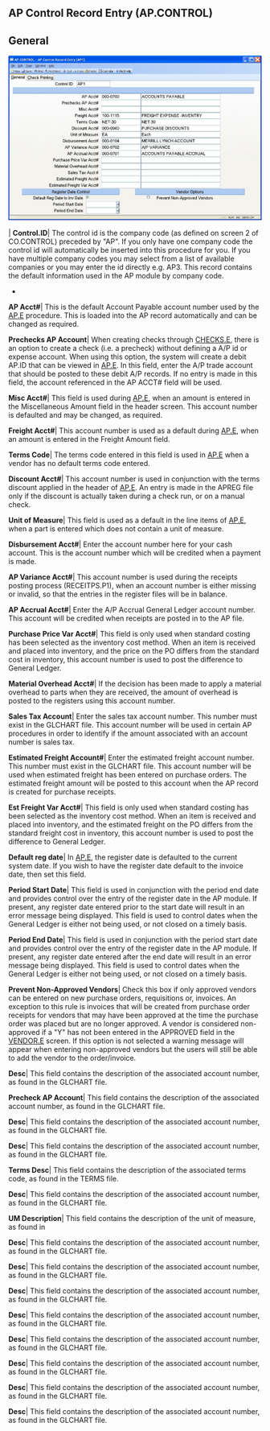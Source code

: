 ## AP Control Record Entry (AP.CONTROL)
<PageHeader />

## General

![](./AP-CONTROL-1.jpg)

| **Control.ID**|  The control id is the company code (as defined on screen 2
of CO.CONTROL) preceded by "AP". If you only have one company code the control
id will automatically be inserted into this procedure for you. If you have
multiple company codes you may select from a list of available companies or
you may enter the id directly e.g. AP3. This record contains the default
information used in the AP module by company code.

-  
**AP Acct#**|  This is the default Account Payable account number used by the
[AP.E](../AP-E/README.md) procedure. This is loaded into the AP record automatically
and can be changed as required.

**Prechecks AP Account**|  When creating checks through
[CHECKS.E](../CHECKS-E/README.md), there is an option to create a check (i.e. a
precheck) without defining a A/P id or expense account. When using this
option, the system will create a debit AP.ID that can be viewed in
[AP.E](../AP-E/README.md). In this field, enter the A/P trade account that should be
posted to these debit A/P records. If no entry is made in this field, the
account referenced in the AP ACCT# field will be used.

**Misc Acct#**|  This field is used during [AP.E](../AP-E/README.md), when an amount is
entered in the Miscellaneous Amount field in the header screen. This account
number is defaulted and may be changed, as required.

**Freight Acct#**|  This account number is used as a default during
[AP.E](../AP-E/README.md), when an amount is entered in the Freight Amount field.

**Terms Code**|  The terms code entered in this field is used in
[AP.E](../AP-E/README.md) when a vendor has no default terms code entered.

**Discount Acct#**|  This account number is used in conjunction with the terms
discount applied in the header of [AP.E](../AP-E/README.md). An entry is made in the
APREG file only if the discount is actually taken during a check run, or on a
manual check.

**Unit of Measure**|  This field is used as a default in the line items of
[AP.E](../AP-E/README.md), when a part is entered which does not contain a unit of
measure.

**Disbursement Acct#**|  Enter the account number here for your cash account.
This is the account number which will be credited when a payment is made.

**AP Variance Acct#**|  This account number is used during the receipts
posting process (RECEITPS.P1), when an account number is either missing or
invalid, so that the entries in the register files will be in balance.

**AP Accrual Acct#**|  Enter the A/P Accrual General Ledger account number.
This account will be credited when receipts are posted in to the AP file.

**Purchase Price Var Acct#**|  This field is only used when standard costing
has been selected as the inventory cost method. When an item is received and
placed into inventory, and the price on the PO differs from the standard cost
in inventory, this account number is used to post the difference to General
Ledger.

**Material Overhead Acct#**|  If the decision has been made to apply a
material overhead to parts when they are received, the amount of overhead is
posted to the registers using this account number.

**Sales Tax Account**|  Enter the sales tax account number. This number must
exist in the GLCHART file. This account number will be used in certain AP
procedures in order to identify if the amount associated with an account
number is sales tax.

**Estimated Freight Account#**|  Enter the estimated freight account number.
This number must exist in the GLCHART file. This account number will be used
when estimated freight has been entered on purchase orders. The estimated
freight amount will be posted to this account when the AP record is created
for purchase receipts.

**Est Freight Var Acct#**|  This field is only used when standard costing has
been selected as the inventory cost method. When an item is received and
placed into inventory, and the estimated freight on the PO differs from the
standard freight cost in inventory, this account number is used to post the
difference to General Ledger.

**Default reg date**|  In [AP.E](../AP-E/README.md), the register date is defaulted to
the current system date. If you wish to have the register date default to the
invoice date, then set this field.

**Period Start Date**|  This field is used in conjunction with the period end
date and provides control over the entry of the register date in the AP
module. If present, any register date entered prior to the start date will
result in an error message being displayed. This field is used to control
dates when the General Ledger is either not being used, or not closed on a
timely basis.

**Period End Date**|  This field is used in conjunction with the period start
date and provides control over the entry of the register date in the AP
module. If present, any register date entered after the end date will result
in an error message being displayed. This field is used to control dates when
the General Ledger is either not being used, or not closed on a timely basis.

**Prevent Non-Approved Vendors**|  Check this box if only approved vendors can
be entered on new purchase orders, requisitions or, invoices. An exception to
this rule is invoices that will be created from purchase order receipts for
vendors that may have been approved at the time the purchase order was placed
but are no longer approved. A vendor is considered non-approved if a "Y" has
not been entered in the APPROVED field in the [VENDOR.E](../VENDOR-E/README.md) screen.
If this option is not selected a warning message will appear when entering
non-approved vendors but the users will still be able to add the vendor to the
order/invoice.

**Desc**|  This field contains the description of the associated account
number, as found in the GLCHART file.

**Precheck AP Account**|  This field contains the description of the
associated account number, as found in the GLCHART file.

**Desc**|  This field contains the description of the associated account
number, as found in the GLCHART file.

**Desc**|  This field contains the description of the associated account
number, as found in the GLCHART file.

**Terms Desc**|  This field contains the description of the associated terms
code, as found in the TERMS file.

**Desc**|  This field contains the description of the associated account
number, as found in the GLCHART file.

**UM Description**|  This field contains the description of the unit of
measure, as found in

**Desc**|  This field contains the description of the associated account
number, as found in the GLCHART file.

**Desc**|  This field contains the description of the associated account
number, as found in the GLCHART file.

**Desc**|  This field contains the description of the associated account
number, as found in the GLCHART file.

**Desc**|  This field contains the description of the associated account
number, as found in the GLCHART file.

**Desc**|  This field contains the description of the associated account
number, as found in the GLCHART file.

**Desc**|  This field contains the description of the associated account
number, as found in the GLCHART file.

**Desc**|  This field contains the description of the associated account
number, as found in the GLCHART file.

**Desc**|  This field contains the description of the associated account
number, as found in the GLCHART file.


<badge text= "Version 8.10.57 " vertical="middle" />

<PageFooter />
